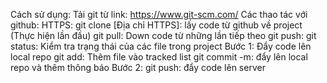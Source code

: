 Cách sử dụng:
    Tải git từ link: https://www.git-scm.com/
    Các thao tác với github:
        HTTPS:
            git clone [Địa chỉ HTTPS]: lấy code từ github về project (Thực hiện lần đầu)
            git pull: Down code từ những lần tiếp theo
            git push:
                git status: Kiểm tra trạng thái của các file trong project
                Bước 1: Đẩy code lên local repo
                    git add: Thêm file vào tracked list
                    git commit -m: đẩy lên local repo và thêm thông báo
                Bước 2:
                    git push: đẩy code lên server
                    
